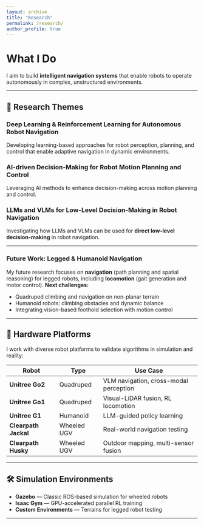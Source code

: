 ```yaml
---
layout: archive
title: "Research"
permalink: /research/
author_profile: true
---
```


# What I Do

I aim to build **intelligent navigation systems** that enable robots to operate autonomously in complex, unstructured environments.

---

## 🔬 Research Themes
### **Deep Learning & Reinforcement Learning for Autonomous Robot Navigation**
Developing learning-based approaches for robot perception, planning, and control that enable adaptive navigation in dynamic environments.
### **AI-driven Decision-Making for Robot Motion Planning and Control**
Leveraging AI methods to enhance decision-making across motion planning and control.
### **LLMs and VLMs for Low-Level Decision-Making in Robot Navigation**
Investigating how LLMs and VLMs can be used for **direct low-level decision-making** in robot navigation.

---

### **Future Work: Legged & Humanoid Navigation**
My future research focuses on **navigation** (path planning and spatial reasoning) for legged robots, including **locomotion** (gait generation and motor control).
**Next challenges:**
- Quadruped climbing and navigation on non-planar terrain
- Humanoid robots: climbing obstacles and dynamic balance
- Integrating vision-based foothold selection with motion control

---

## 🤖 Hardware Platforms

I work with diverse robot platforms to validate algorithms in simulation and reality:

| Robot | Type | Use Case |
|-------|------|----------|
| **Unitree Go2** | Quadruped | VLM navigation, cross-modal perception |
| **Unitree Go1** | Quadruped | Visual-LiDAR fusion, RL locomotion |
| **Unitree G1** | Humanoid | LLM-guided policy learning |
| **Clearpath Jackal** | Wheeled UGV | Real-world navigation testing |
| **Clearpath Husky** | Wheeled UGV | Outdoor mapping, multi-sensor fusion |

---

## 🛠️ Simulation Environments

- **Gazebo** — Classic ROS-based simulation for wheeled robots
- **Isaac Gym** — GPU-accelerated parallel RL training
- **Custom Environments** — Terrains for legged robot testing

---

